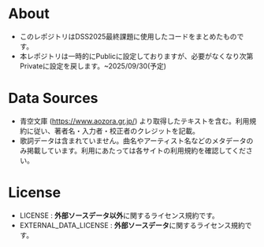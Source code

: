 # About
  - このレポジトリはDSS2025最終課題に使用したコードをまとめたものです。
  - 本レポジトリは一時的にPublicに設定しておりますが、必要がなくなり次第Privateに設定を戻します。~2025/09/30(予定)

# Data Sources
  - 青空文庫 (https://www.aozora.gr.jp/) より取得したテキストを含む。利用規約に従い、著者名・入力者・校正者のクレジットを記載。
  - 歌詞データは含まれていません。曲名やアーティスト名などのメタデータのみ掲載しています。利用にあたっては各サイトの利用規約を確認してください。
    
# License
  - LICENSE : **外部ソースデータ以外**に関するライセンス規約です。
  - EXTERNAL_DATA_LICENSE : **外部ソースデータ**に関するライセンス規約です。
